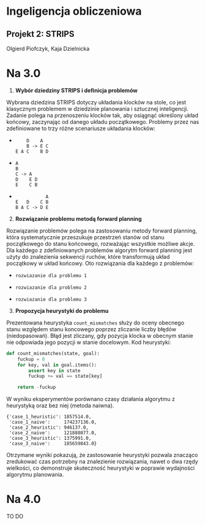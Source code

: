 # Ingeligencja obliczeniowa
## Projekt 2: STRIPS
Olgierd Piofczyk, Kaja Dzielnicka

# Na 3.0
1. **Wybór dziedziny STRIPS i definicja problemów**

Wybrana dziedzina STRIPS dotyczy układania klocków na stole, co jest klasycznym problemem w dziedzinie planowania i sztucznej inteligencji. Zadanie polega na przenoszeniu klocków tak, aby osiągnąć określony układ końcowy, zaczynając od danego układu początkowego. Problemy przez nas zdefiniowane to trzy różne scenariusze układania klocków:
-   ```
        D    A
        B -> E C
    E A C    B D
    ```

-   ```
    A
    B
    C -> A
    D    E D
    E    C B
    ```

-   ```
               A
    E   D    C B
    B A C -> D E
    ```
2. **Rozwiązanie problemu metodą forward planning**

Rozwiązanie problemów polega na zastosowaniu metody forward planning, która systematycznie przeszukuje przestrzeń stanów od stanu początkowego do stanu końcowego, rozważając wszystkie możliwe akcje. Dla każdego z zdefiniowanych problemów algorytm forward planning jest użyty do znalezienia sekwencji ruchów, które transformują układ początkowy w układ końcowy. Oto rozwiązania dla każdego z problemów:
-   ```
    rozwiazanie dla problemu 1
    ```
-   ```
    rozwiazanie dla problemu 2
    ```
-   ```
    rozwiazanie dla problemu 3
    ```

3. **Propozycja heurystyki do problemu**

Prezentowana heurystyka `count_mismatches` służy do oceny obecnego stanu względem stanu koncowego poprzez zliczanie liczby błędów (niedopasowań). Błąd jest zliczany, gdy pozycja klocka w obecnym stanie nie odpowiada jego pozycji w stanie docelowym. Kod heurystyki: 
``` python
def count_mismatches(state, goal):
    fuckup = 0
    for key, val in goal.items():
        assert key in state
        fuckup += val == state[key]

    return -fuckup
``` 
W wyniku eksperymentów porównano czasy działania algorytmu z heurystyką oraz bez niej (metoda naiwna).
```
{'case_1_heuristic': 1857514.0,
 'case_1_naive':     174237136.0,
 'case_2_heuristic': 946137.0,
 'case_2_naive':     121888077.0,
 'case_3_heuristic': 1375991.0,
 'case_3_naive':     185659843.0}
```
Otrzymane wyniki pokazują, że zastosowanie heurystyki pozwala znacząco zredukować czas potrzebny na znalezienie rozwiązania, nawet o dwa rzędy wielkości, co demonstruje skuteczność heurystyki w poprawie wydajności algorytmu planowania.

# Na 4.0
TO DO
